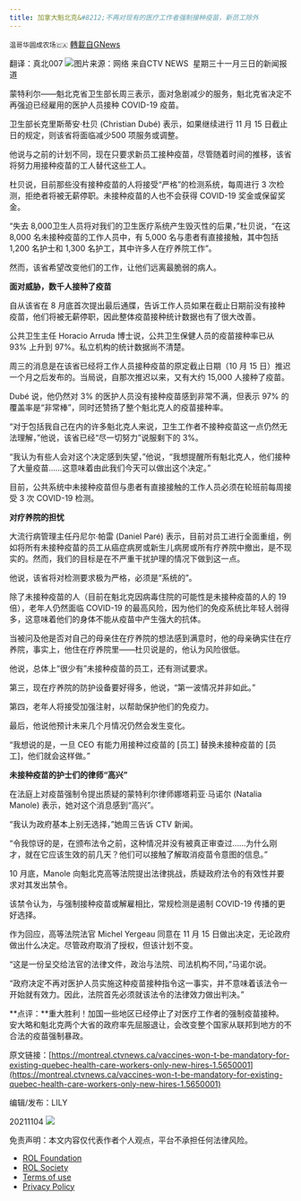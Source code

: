 ```yaml
---
title: 加拿大魁北克&#8212;不再对现有的医疗工作者强制接种疫苗，新员工除外
---
```

`温哥华圆成农场🇨🇦` [轉載自GNews](https://gnews.org/zh-hans/1639676/)

翻译：真北007
![](https://assets.gnews.org/wp-content/uploads/2021/11/屏幕截图-2021-11-04-171016.png)图片来源：网络
来自CTV NEWS  星期三十一月三日的新闻报道

蒙特利尔——魁北克省卫生部长周三表示，面对急剧减少的服务，魁北克省决定不再强迫已经雇用的医护人员接种 COVID-19 疫苗。

卫生部长克里斯蒂安·杜贝 (Christian Dubé) 表示，如果继续进行 11 月 15 日截止日的规定，则该省将面临减少500 项服务或调整。

他说与之前的计划不同，现在只要求新员工接种疫苗，尽管随着时间的推移，该省将努力用接种疫苗的工人替代这些工人。

杜贝说，目前那些没有接种疫苗的人将接受“严格”的检测系统，每周进行 3 次检测，拒绝者将被无薪停职。未接种疫苗的人也不会获得 COVID-19 奖金或保留奖金。

“失去 8,000卫生人员将对我们的卫生医疗系统产生毁灭性的后果，”杜贝说，“在这 8,000 名未接种疫苗的工作人员中，有 5,000 名与患者有直接接触，其中包括 1,200 名护士和 1,300 名护工，其中许多人在疗养院工作”。

然而，该省希望改变他们的工作，让他们远离最脆弱的病人。

**面对威胁，数千人接种了疫苗**

自从该省在 8 月底首次提出最后通牒，告诉工作人员如果在截止日期前没有接种疫苗，他们将被无薪停职，因此整体疫苗接种统计数据也有了很大改善。

公共卫生主任 Horacio Arruda 博士说，公共卫生保健人员的疫苗接种率已从 93% 上升到 97%。私立机构的统计数据尚不清楚。

周三的消息是在该省已经将工作人员接种疫苗的原定截止日期（10 月 15 日）推迟一个月之后发布的。当局说，自那次推迟以来，又有大约 15,000 人接种了疫苗。

Dubé 说，他仍然对 3% 的医护人员没有接种疫苗感到非常不满，但表示 97% 的覆盖率是“非常棒”，同时还赞扬了整个魁北克人的疫苗接种率。

“对于包括我自己在内的许多魁北克人来说，卫生工作者不接种疫苗这一点仍然无法理解，”他说，该省已经“尽一切努力”说服剩下的 3%。

“我认为有些人会对这个决定感到失望，”他说，“我想提醒所有魁北克人，他们接种了大量疫苗……这意味着由此我们今天可以做出这个决定。”

目前，公共系统中未接种疫苗但与患者有直接接触的工作人员必须在轮班前每周接受 3 次 COVID-19 检测。

**对疗养院的担忧**

大流行病管理主任丹尼尔·帕雷 (Daniel Paré) 表示，目前对员工进行全面重组，例如将所有未接种疫苗的员工从癌症病房或新生儿病房或所有疗养院中撤出，是不现实的。然而，我们的目标是在不严重干扰护理的情况下做到这一点。

他说，该省将对检测要求极为严格，必须是“系统的”。

除了未接种疫苗的人（目前在魁北克因病毒住院的可能性是未接种疫苗的人的 19 倍），老年人仍然面临 COVID-19 的最高风险，因为他们的免疫系统比年轻人弱得多，这意味着他们的身体不能从疫苗中产生强大的抗体。

当被问及他是否对自己的母亲住在疗养院的想法感到满意时，他的母亲确实住在疗养院，事实上，他住在疗养院里——杜贝说是的，他认为风险很低。

他说，总体上“很少有”未接种疫苗的员工，还有测试要求。

第三，现在疗养院的防护设备要好得多，他说，“第一波情况并非如此。”

第四，老年人将接受加强注射，以帮助保护他们的免疫力。

最后，他说他预计未来几个月情况仍然会发生变化。

“我想说的是，一旦 CEO 有能力用接种过疫苗的 [员工] 替换未接种疫苗的 [员工]，他们就会这样做。”

**未接种疫苗的护士们的律师“高兴”**

在法庭上对疫苗强制令提出质疑的蒙特利尔律师娜塔莉亚·马诺尔 (Natalia Manole) 表示，她对这个消息感到“高兴”。

“我认为政府基本上别无选择，”她周三告诉 CTV 新闻。

“令我惊讶的是，在颁布法令之前，这种情况并没有被真正审查过……为什么刚才，就在它应该生效的前几天？他们可以接触了解取消疫苗令意图的信息。”

10 月底，Manole 向魁北克高等法院提出法律挑战，质疑政府法令的有效性并要求对其发出禁令。

该禁令认为，与强制接种疫苗或解雇相比，常规检测是遏制 COVID-19 传播的更好选择。

作为回应，高等法院法官 Michel Yergeau 同意在 11 月 15 日做出决定，无论政府做出什么决定。尽管政府取消了授权，但该计划不变。

“这是一份呈交给法官的法律文件，政治与法院、司法机构不同，”马诺尔说。

“政府决定不再对医护人员实施这种疫苗接种指令这一事实，并不意味着该法令一开始就有效力。因此，法院首先必须就该法令的法律效力做出判决。”

**点评：**重大胜利！加国一些地区已经停止了对医疗工作者的强制疫苗接种。安大略和魁北克两个大省的政府率先屈服退让，会改变整个国家从联邦到地方的不合法的疫苗强制暴政。

原文链接：[https://montreal.ctvnews.ca/vaccines-won-t-be-mandatory-for-existing-quebec-health-care-workers-only-new-hires-1.5650001](https://montreal.ctvnews.ca/vaccines-won-t-be-mandatory-for-existing-quebec-health-care-workers-only-new-hires-1.5650001)

编辑/发布：LILY

20211104
![](https://assets.gnews.org/wp-content/uploads/2021/08/WhatsApp-Image-2021-03-19-at-8.52.30-PM.jpeg)
 

免责声明：本文内容仅代表作者个人观点，平台不承担任何法律风险。

- [ROL Foundation](https://rolfoundation.org/)
- [ROL Society](https://rolsociety.org/)
- [Terms of use](https://gnews.org/terms-of-use-3/)
- [Privacy Policy](https://gnews.org/privacy-policy/)
